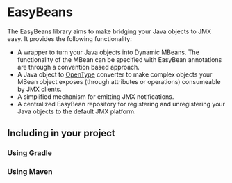 # EasyBeans

The EasyBeans library aims to make bridging your Java objects to JMX easy. It provides the following functionality:

* A wrapper to turn your Java objects into Dynamic MBeans. The functionality of the MBean can be specified with EasyBean annotations are through a convention based approach.
* A Java object to <a href="http://docs.oracle.com/javase/7/docs/api/javax/management/openmbean/OpenType.html">OpenType</a> converter to make complex objects your MBean object exposes (through attributes or operations) consumeable by JMX clients.
* A simplified mechanism for emitting JMX notifications.
* A centralized EasyBean repository for registering and unregistering your Java objects to the default JMX platform.

## Including in your project

### Using Gradle

### Using Maven


